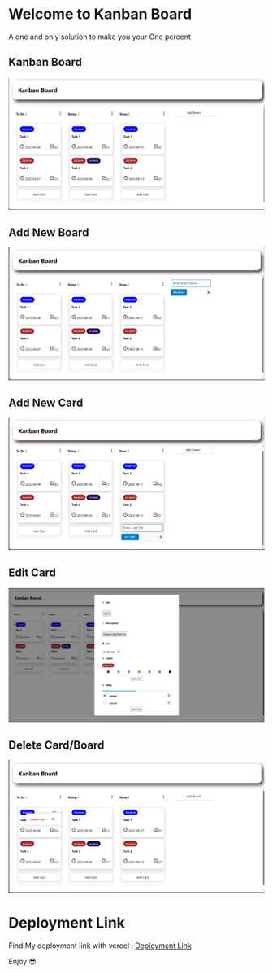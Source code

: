 # Welcome to Kanban Board
A one and only solution to make you your One percent 

## Kanban Board
![Preview](https://github.com/PKan06/Kanban/blob/main/gallery/Kanban%20Board.png?raw=true)
## Add New Board
![Preview](https://github.com/PKan06/Kanban/blob/main/gallery/Add%20New%20Board.png?raw=true)
## Add New Card
![Preview](https://github.com/PKan06/Kanban/blob/main/gallery/Add%20New%20Card.png?raw=true)
## Edit Card
![Preview](https://github.com/PKan06/Kanban/blob/main/gallery/Edit%20Card%20Details.png?raw=true)
## Delete Card/Board
![Preview](https://github.com/PKan06/Kanban/blob/main/gallery/Delete%20Card.png?raw=true)

# Deployment Link
Find My deployment link with vercel : [Deployment Link](https://task-manager-choglh2q5-pkan06.vercel.app/)

Enjoy 😎
